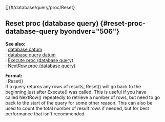 []{#/database/query/proc/Reset}    
## Reset proc (database query) {#reset-proc-database-query byondver="506"}    
**See also:**    
:   [database datum](ref/database)    
:   [database query datum](ref/database/query)    
:   [Execute proc (database query)](ref/database/query/proc/Execute)    
:   [NextRow proc (database query)](ref/database/query/proc/NextRow)    
<!-- -->    
**Format:**    
:   Reset()    
If a query returns any rows of results, Reset() will go back to the    
beginning just after Execute() was called. This is useful if you have    
called NextRow() repeatedly to retrieve a number of rows, but need to go    
back to the start of the query for some other reason. This can also be    
used to count the total number of result rows if needed, but for best    
performance that isn\'t recommended.  